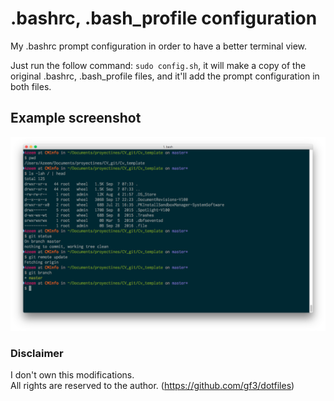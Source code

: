 # .bashrc, .bash_profile configuration  
My .bashrc prompt configuration in order to have a better terminal view.

Just run the follow command: ```sudo config.sh```, it will make a copy of the original .bashrc, .bash_profile files, and it'll add the prompt configuration in both files.
## Example screenshot 
![CV Preview](https://github.com/OscarAzeem/Bash_configuration/blob/master/screenshot.png)

### Disclaimer
I don't own this modifications.  
All rights are reserved to the author.
(https://github.com/gf3/dotfiles)
